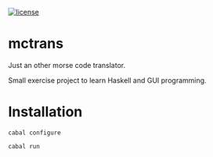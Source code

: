 [![license](https://img.shields.io/badge/license-GPL%202-B50B82.svg)](https://www.r-project.org/Licenses/GPL-2)

# mctrans

Just an other morse code translator.

Small exercise project to learn Haskell and GUI programming. 

# Installation

```
cabal configure

cabal run
```